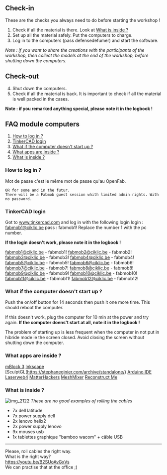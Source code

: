 ## Check-in
These are the checks you always need to do before starting the workshop !

1. Check if all the material is there. Look at [What is inside ?](https://github.com/openfab-lab/FabMob/blob/master/FAQ/FAQ_computers-module.md#what-is-inside-)
2. Set up all the material safely. Put the computers to charge.
3. Log in to the computers (pass defensedefumer) and start the software.

*Note : if you want to share the creations with the participants of the workshop, then collect the models at the end of the workshop, before shutting down the computers.*

## Check-out
4. Shut down the computers. 
5. Check if all the material is back. It is important to check if all the material is well packed in the cases. 

**Note : if you remarked anything special, please note it in the logbook !**

## FAQ module computers

1. [How to log in ?](https://github.com/openfab-lab/FabMob/blob/master/FAQ/FAQ_computers-module.md#how-to-log-in-)
2. [TinkerCAD login](https://github.com/openfab-lab/FabMob/blob/master/FAQ/FAQ_computers-module.md#tinkercad-login)
3. [What if the computer doesn't start up ?](https://github.com/openfab-lab/FabMob/blob/master/FAQ/FAQ_computers-module.md#what-if-the-computer-doesnt-start-up-)
4. [What apps are inside ?](https://github.com/openfab-lab/FabMob/blob/master/FAQ/FAQ_computers-module.md#what-apps-are-inside-)
5. [What is inside ?](https://github.com/openfab-lab/FabMob/blob/master/FAQ/FAQ_computers-module.md#what-is-inside-)


### How to log in ?
Mot de passe
c'est le même mot de passe qu'au OpenFab.
```
OR for some and in the futur. 
There will be a Fabmob guest session whith limited admin rights. With no password. 
```

### TinkerCAD login

Got to www.tinkercad.com and log in with the following login
login : fabmob1@ciklic.be
pass : fabmob1!
Replace the number 1 with the pc number.

**If the login doesn't work, please note it in the logbook !**

fabmob1@ciklic.be - fabmob1!
fabmob2@ciklic.be - fabmob2!
fabmob3@ciklic.be - fabmob3!
fabmob4@ciklic.be - fabmob4!
fabmob5@ciklic.be - fabmob5!
fabmob6@ciklic.be - fabmob6!
fabmob7@ciklic.be - fabmob7!
fabmob8@ciklic.be - fabmob8!
fabmob9@ciklic.be - fabmob9!
fabmob10@ciklic.be - fabmob10!
fabmob11@ciklic.be - fabmob11!
fabmob12@ciklic.be - fabmob12!


### What if the computer doesn't start up ?
Push the on/off button for 14 seconds then push it one more time. This should reboot the computer.

If this doesn't work, plug the computer for 10 min at the power and try again. **If the computer doens't start at all, note it in the logbook !**

The problem of starting up is less frequent when the computer in not put in hibride mode ie the screen closed. Avoid closing the screen without shutting down the computer.


### What apps are inside ?
[mBlock 3](http://www.mblock.cc/software/mblock/mblock3/)
[Inkscape](https://inkscape.org/)
[SculptGL(https://stephaneginier.com/archive/standalone/)
[Arduino IDE](https://www.arduino.cc/en/Main/Software)
[Laserweb4](https://github.com/LaserWeb/LaserWeb4-Binaries/releases)
[MatterHackers](https://github.com/MatterHackers/MatterControl)
[MeshMixer](http://www.meshmixer.com/download.html)
[Reconstruct Me](http://reconstructme.net/)


### What is inside ?
![img_2122](https://user-images.githubusercontent.com/12049360/40847385-850cdac8-65bc-11e8-8966-3a63422befb7.png)
*These are no good examples of rolling the cables*
- 7x dell latitude
- 7x power supply dell
- 2x lenovo helix2
- 2x power supply lenovo
- 9x mouses usb
- 1x tablettes graphique "bamboo wacom" + câble USB

---

Please, roll cables the right way.  
What is the right way?  
https://youtu.be/B2SUoAvGxVs  
We can practise that at the office ;)

